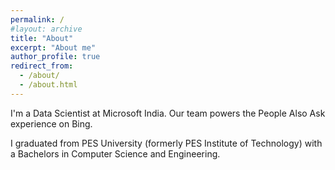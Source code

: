 ```yaml
---
permalink: /
#layout: archive
title: "About"
excerpt: "About me"
author_profile: true
redirect_from:
  - /about/
  - /about.html
---
```


I'm a Data Scientist at Microsoft India. Our team powers the People Also Ask experience on Bing. 

I graduated from PES University (formerly PES Institute of Technology) with a Bachelors in Computer Science and Engineering. 
